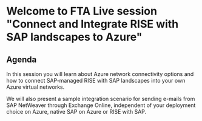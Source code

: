 # Welcome to FTA Live session "Connect and Integrate RISE with SAP landscapes to Azure"

## Agenda

In this session you will learn about Azure network connectivity options and how to connect SAP-managed RISE with SAP landscapes into your own Azure virtual networks.

We will also present a sample integration scenario for sending e-mails from SAP NetWeaver through Exchange Online, independent of your deployment choice on Azure, native SAP on Azure or RISE with SAP.
